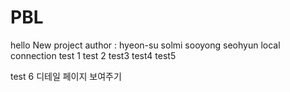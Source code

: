 # PBL
hello
New project 
author : hyeon-su solmi sooyong seohyun
local connection
test 1 test 2 test3 test4 test5

test 6 디테일 페이지 보여주기